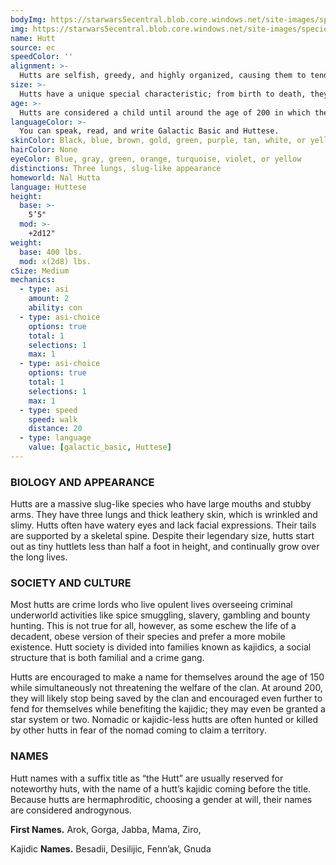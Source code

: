 ```yaml
---
bodyImg: https://starwars5ecentral.blob.core.windows.net/site-images/species/species_Hutt.png
img: https://starwars5ecentral.blob.core.windows.net/site-images/species/species_Hutt.png
name: Hutt
source: ec
speedColor: ''
alignment: >-
  Hutts are selfish, greedy, and highly organized, causing them to tend toward chaotic dark side, though there are exceptions.
size: >-
  Hutts have a unique special characteristic; from birth to death, they never stop growing. As an adolescent hutt, you typically stand between 6 and 7 feet tall and weigh at least 400 lbs. Regardless of your position in that range, your size is Medium.
age: >-
  Hutts are considered a child until around the age of 200 in which they are a full fledged adult. Hutts can live upwards of 900 years with even more ancient ones exceeding that.
languageColor: >-
  You can speak, read, and write Galactic Basic and Huttese. 
skinColor: Black, blue, brown, gold, green, purple, tan, white, or yellow
hairColor: None
eyeColor: Blue, gray, green, orange, turquoise, violet, or yellow
distinctions: Three lungs, slug-like appearance
homeworld: Nal Hutta
language: Huttese
height:
  base: >-
    5’5"
  mod: >-
    +2d12"
weight:
  base: 400 lbs.
  mod: x(2d8) lbs.
cSize: Medium
mechanics:
  - type: asi
    amount: 2
    ability: con
  - type: asi-choice
    options: true
    total: 1
    selections: 1
    max: 1
  - type: asi-choice
    options: true
    total: 1
    selections: 1
    max: 1
  - type: speed
    speed: walk
    distance: 20
  - type: language
    value: [galactic_basic, Huttese]
---
```

### BIOLOGY AND APPEARANCE
Hutts are a massive slug-like species who have large mouths and stubby arms. They have three lungs and thick leathery skin, which is wrinkled and slimy. Hutts often have watery eyes and lack facial expressions. Their tails are supported by a skeletal spine. Despite their legendary size, hutts start out as tiny huttlets less than half a foot in height, and continually grow over the long lives.

### SOCIETY AND CULTURE
Most hutts are crime lords who live opulent lives overseeing criminal underworld activities like spice smuggling, slavery, gambling and bounty hunting. This is not true for all, however, as some eschew the life of a decadent, obese version of their species and prefer a more mobile existence. Hutt society is divided into families known as kajidics, a social structure that is both familial and a crime gang.

Hutts are encouraged to make a name for themselves around the age of 150 while simultaneously not threatening the welfare of the clan. At around 200, they will likely stop being saved by the clan and encouraged even further to fend for themselves while benefiting the kajidic; they may even be granted a star system or two. Nomadic or kajidic-less hutts are often hunted or killed by other hutts in fear of the nomad coming to claim a territory.

### NAMES
Hutt names with a suffix title as “the Hutt” are usually reserved for noteworthy huts, with the name of a hutt’s kajidic coming before the title. Because hutts are hermaphroditic, choosing a gender at will, their names are considered androgynous.

__First Names.__ Arok, Gorga, Jabba, Mama, Ziro,

Kajidic __Names.__ Besadii, Desilijic, Fenn’ak, Gnuda



    